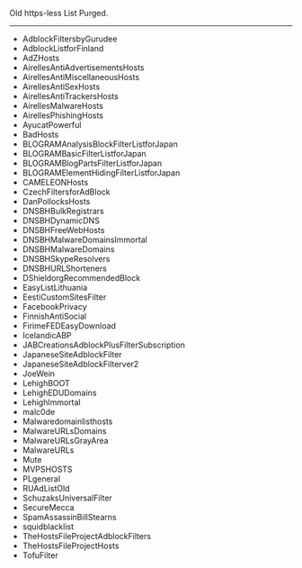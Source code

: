 Old https-less List Purged.

___________________________________________________________________
* AdblockFiltersbyGurudee
* AdblockListforFinland
* AdZHosts
* AirellesAntiAdvertisementsHosts
* AirellesAntiMiscellaneousHosts
* AirellesAntiSexHosts
* AirellesAntiTrackersHosts
* AirellesMalwareHosts
* AirellesPhishingHosts
* AyucatPowerful
* BadHosts
* BLOGRAMAnalysisBlockFilterListforJapan
* BLOGRAMBasicFilterListforJapan
* BLOGRAMBlogPartsFilterListforJapan
* BLOGRAMElementHidingFilterListforJapan
* CAMELEONHosts
* CzechFiltersforAdBlock
* DanPollocksHosts
* DNSBHBulkRegistrars
* DNSBHDynamicDNS
* DNSBHFreeWebHosts
* DNSBHMalwareDomainsImmortal
* DNSBHMalwareDomains
* DNSBHSkypeResolvers
* DNSBHURLShorteners
* DShieldorgRecommendedBlock
* EasyListLithuania
* EestiCustomSitesFilter
* FacebookPrivacy
* FinnishAntiSocial
* FirimeFEDEasyDownload
* IcelandicABP
* JABCreationsAdblockPlusFilterSubscription
* JapaneseSiteAdblockFilter
* JapaneseSiteAdblockFilterver2
* JoeWein
* LehighBOOT
* LehighEDUDomains
* LehighImmortal
* malc0de
* Malwaredomainlisthosts
* MalwareURLsDomains
* MalwareURLsGrayArea
* MalwareURLs
* Mute
* MVPSHOSTS
* PLgeneral
* RUAdListOld
* SchuzaksUniversalFilter
* SecureMecca
* SpamAssassinBillStearns
* squidblacklist
* TheHostsFileProjectAdblockFilters
* TheHostsFileProjectHosts
* TofuFilter
